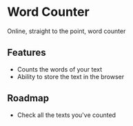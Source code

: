 # Word Counter

Online, straight to the point, word counter

## Features

- Counts the words of your text
- Ability to store the text in the browser

## Roadmap

- Check all the texts you've counted